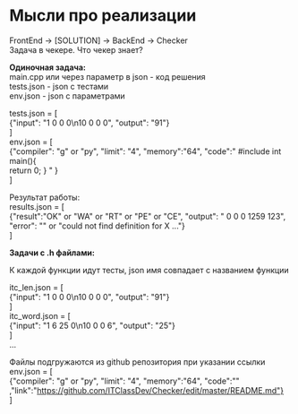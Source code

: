# Мысли про реализации
FrontEnd -> [SOLUTION] -> BackEnd -> Checker </br>
Задача в чекере. Что чекер знает? </br>

<b>Одиночная задача:</b></br>
main.cpp или через параметр в json - код решения </br>
tests.json - json с тестами </br>
env.json - json c параметрами <br>

tests.json = [ </br>
    {"input": "1 0 0 0\n10 0 0 0", "output": "91"}  </br>
] </br>
env.json = [ </br>
    {"compiler": "g" or "py", "limit": "4", "memory":"64", "code":" #include <iostream> 
                                                                    int main(){    
                                                                        return 0; 
                                                                    } "                 }</br>
]</br>

Результат работы:</br>
results.json = [</br>
        {"result":"OK" or "WA" or "RT" or "PE" or "CE", "output": " 0 0 0 1259 123", "error": "" or "could not find definition for X ..."}</br>
]</br>

<b>Задачи с .h файлами:</b></br>

К каждой функции идут тесты, json имя совпадает с названием функции</br>

itc_len.json = [ </br>
    {"input": "1 0 0 0\n10 0 0 0", "output": "91"}  </br>
] </br>
itc_word.json = [ </br>
    {"input": "1 6 25 0\n10 0 0 6", "output": "25"}  </br>
] </br>
...

Файлы подгружаются из github репозитория при указании ссылки</br>
env.json = [ </br>
    {"compiler": "g" or "py", "limit": "4", "memory":"64", "code":"" ,"link":"https://github.com/ITClassDev/Checker/edit/master/README.md"}</br>
]</br>
